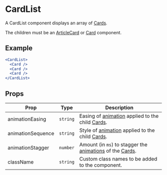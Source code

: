 # CardList

A CardList component displays an array of [Cards](../Card).

The children must be an [ArticleCard](../ArticleCard) or [Card](../Card) component.

## Example

```jsx
<CardList>
  <Card />
  <Card />
  <Card />
</CardList>
```

## Props

| Prop              | Type     | Description                                                                       |
| ----------------- | -------- | --------------------------------------------------------------------------------- |
| animationEasing   | `string` | Easing of [animation](../Animate) applied to the child [Cards](../Card).          |
| animationSequence | `string` | Style of [animation](../Animate) applied to the child [Cards](../Card).           |
| animationStagger  | `number` | Amount (in `ms`) to stagger the [animations](../Animate) of the [Cards](../Card). |
| className         | `string` | Custom class names to be added to the component.                                  |  |
